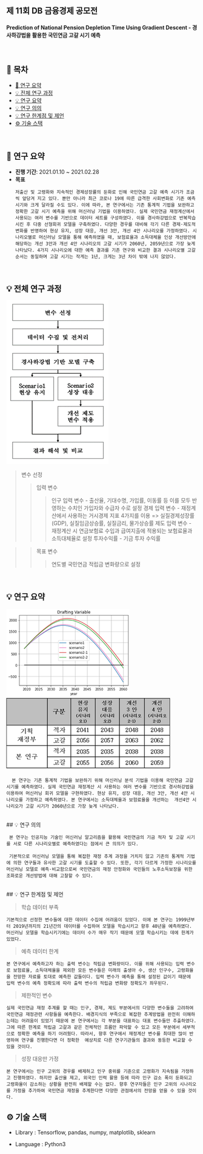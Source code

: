 ## 제 11회 DB 금융경제 공모전
#### Prediction of National Pension Depletion Time Using Gradient Descent - 경사하강법을 활용한 국민연금 고갈 시기 예측
<br>

## 🚀 목차
- [📝 연구 요약](#-연구-요약)
- [💡 전체 연구 과정](#-전체-연구-과정)
- [💡 연구 요약](#-연구-요약-1)
- [💡 연구 의의](#-연구-의의)
- [💡 연구 한계점 및 제언](#-연구-한계점-및-제언)
- [⚙️ 기술 스택](#️-기술-스택)


<br>

## 📝 연구 요약
* <strong>진행 기간</strong>: 2021.01.10 ~ 2021.02.28
* <strong>목표</strong>
  ```
  저출산 및 고령화와 지속적인 경제성장률의 둔화로 인해 국민연금 고갈 예측 시기가 조금씩 앞당겨 지고 있다. 뿐만 아니라 최근 코로나 19에 따른 급격한 사회변화로 기존 예측 시기와 크게 달라질 수도 있다. 이에 따라, 본 연구에서는 기존 통계적 기법을 보완하고 정확한 고갈 시기 예측을 위해 머신러닝 기법을 이용하였다. 실제 국민연금 재정계산에서 사용되는 여러 변수를 기반으로 데이터 세트를 구성하였다. 이를 경사하강법으로 반복학습 시킨 후 다중 선형회귀 모델을 구축하였다. 다양한 경우를 대비해 각기 다른 경제·제도적 변화를 반영하여 현상 유지, 성장 대응, 개선 3안, 개선 4안 시나리오를 가정하였다. 시나리오별로 머신러닝 모델을 통해 예측하였을 때, 보험료율과 소득대체율 인상 개선방안에 해당하는 개선 3안과 개선 4안 시나리오의 고갈 시기가 2060년, 2059년으로 가장 늦게 나타났다. 4가지 시나리오에 대한 예측 결과를 기존 연구와 비교한 결과 시나리오별 고갈 순서는 동일하며 고갈 시기는 작게는 1년, 크게는 3년 차이 밖에 나지 않았다. 
  ```
<br>


## 💡 전체 연구 과정

![전체 연구 과정](/image/research_process.png)

> 변수 선정
> > 입력 변수
> > > 인구 입력 변수
      - 출산율, 기대수명, 가입률, 이동률 등 이를 모두 반영하는 수치인 가입자와 수급자 수로 설정
> > > 경제 입력 변수
      - 재정계산에서 사용하는 거시경제 지표 4가지를 이용 => 실질경제성장률(GDP), 실질임금상승률, 실질금리, 물가상승률
> > > 제도 입력 변수
      - 재정계산 시 연금보험료 수입과 급여지출에 적용되는 보험료율과 소득대체율로 설정
> > > 투자수익률
      - 기금 투자 수익률

> > 목표 변수
> > > 연도별 국민연금 적립금 변화량으로 설정


<br>

## 💡 연구 요약

![연구 요약 그래프](/image/result_graph.png)
![연구 요약](/image/result.png)

```
  본 연구는 기존 통계적 기법을 보완하기 위해 머신러닝 분석 기법을 이용해 국민연금 고갈 시기를 예측하였다. 실제 국민연금 재정계산 시 사용하는 여러 변수를 기반으로 경사하강법을 이용하여 머신러닝 회귀 모델을 구현하였다. 현상 유지, 성장 대응, 개선 3안, 개선 4안 시나리오를 가정하고 예측하였다. 본 연구에서는 소득대체율과 보험료율을 개선하는  개선4안 시나리오가 고갈 시기가 2060년으로 가장 늦게 나타났다.
```

<br>
## 💡 연구 의의

```
 본 연구는 인공지능 기술인 머신러닝 알고리즘을 활용해 국민연금의 기금 적자 및 고갈 시기를 서로 다른 시나리오별로 예측하였다는 점에서 큰 의의가 있다.

 기본적으로 머신러닝 모델을 통해 복잡한 재정 추계 과정을 거치지 않고 기존의 통계적 기법에 의한 연구들과 유사한 고갈 시기를 도출할 수 있다. 또한, 각기 다르게 가정한 시나리오를 머신러닝 모델로 예측·비교함으로써 국민연금의 재정 안정화와 국민들의 노후소득보장을 위한 조화로운 개선방법에 대해 고찰할 수 있다. 

```

<br>
## 💡 연구 한계점 및 제언

> 학습 데이터 부족
  ```
  기본적으로 선정한 변수들에 대한 데이터 수집에 어려움이 있었다. 이에 본 연구는 1999년부터 2019년까지의 21년간의 데이터를 수집하여 모델을 학습시키고 향후 40년을 예측하였다. 머신러닝 모델을 학습시키기에는 데이터 수가 매우 작기 때문에 모델 학습시키는 데에 한계가 있었다.
  ```
> 예측 데이터 한계
  ```
  본 연구에서 예측하고자 하는 출력 변수는 적립금 변화량이다. 이를 위해 사용되는 입력 변수로 보험료율, 소득대체율을 제외한 모든 변수들은 미래의 출생아 수, 생산 인구수, 고령화율을 전망한 자료를 토대로 예측한 값들이다. 입력 변수가 예측을 통해 설정된 값이기 때문에 입력 변수의 예측 정확도에 따라 출력 변수의 적립금 변화량 정확도가 좌우된다. 
  ```
> 제한적인 변수
  ```
  실제 국민연금 재정 추계를 할 때는 인구, 경제, 제도 부분에서의 다양한 변수들을 고려하여 국민연금 재정관련 사항들을 예측한다. 배경지식의 부족으로 복잡한 추계방법을 완전히 이해하는데는 어려움이 있었기 때문에 본 연구에서는 각 부분을 대표하는 대표 변수들만 추출하였다. 그에 따른 한계로 적립금 고갈과 같은 전체적인 흐름만 파악할 수 있고 모든 부분에서 세부적으로 정확한 예측을 하기 어려웠다. 따라서, 향후 연구에서 재정계산 변수를 최대한 많이 반영하여 연구를 진행한다면 더 정확한  예상치로 다른 연구기관들의 결과와 동등한 비교할 수 있을 것이다.
  ```
> 성장 대응만 가정
  ```
  본 연구에서는 인구 고위의 경우를 배제하고 인구 중위를 기준으로 고령화가 지속됨을 가정하고 진행하였다. 하지만 출산율 제고, 외국인 인력 활용 등에 따라 인구 감소 폭이 둔화되고 고령화율이 감소하는 상황을 완전히 배제할 수는 없다. 향후 연구자들은 인구 고위의 시나리오를 가정을 추가하여 국민연금 재정을 추계한다면 다양한 관점에서의 전망을 얻을 수 있을 것이다. 
  ```


## ⚙️ 기술 스택
- Library : Tensorflow, pandas, numpy, matplotlib, sklearn
  
- Language : Python3

<br>

